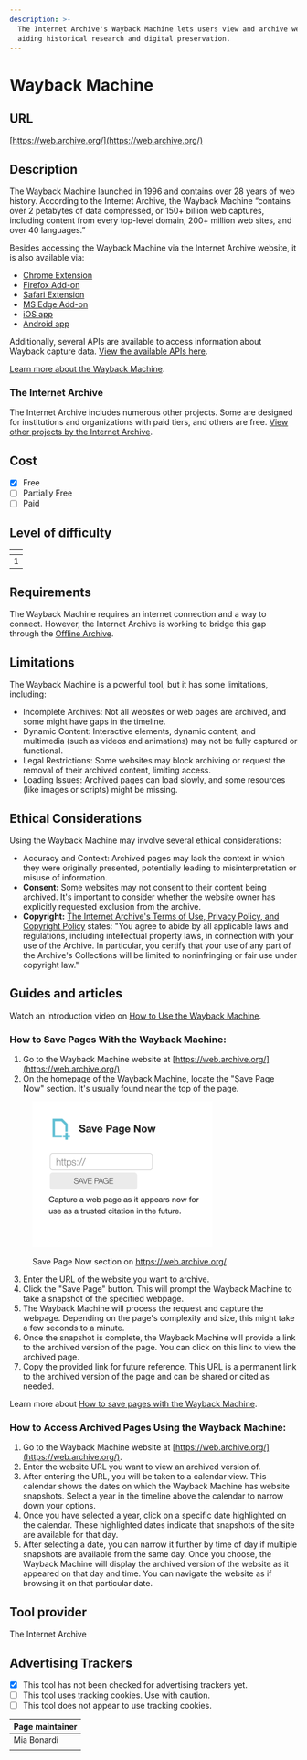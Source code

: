 ```yaml
---
description: >-
  The Internet Archive's Wayback Machine lets users view and archive web pages,
  aiding historical research and digital preservation.
---
```


# Wayback Machine

## URL

[https://web.archive.org/](https://web.archive.org/)

## Description

The Wayback Machine launched in 1996 and contains over 28 years of web history. According to the Internet Archive, the Wayback Machine “contains over 2 petabytes of data compressed, or 150+ billion web captures, including content from every top-level domain, 200+ million web sites, and over 40 languages.”

Besides accessing the Wayback Machine via the Internet Archive website, it is also available via:

* [Chrome Extension](https://chrome.google.com/webstore/detail/wayback-machine/fpnmgdkabkmnadcjpehmlllkndpkmiak?hl=en-US)
* [Firefox Add-on](https://addons.mozilla.org/en-US/firefox/addon/wayback-machine\_new/)
* [Safari Extension](https://apps.apple.com/us/app/wayback-machine/id1472432422)
* [MS Edge Add-on](https://microsoftedge.microsoft.com/addons/detail/wayback-machine/kjmickeoogghaimmomagaghnogelpcpn?hl=en-US)
* [iOS app](https://itunes.apple.com/us/app/wayback-machine/id1201888313)
* [Android app](https://play.google.com/store/apps/details?id=com.internetarchive.waybackmachine)

Additionally, several APIs are available to access information about Wayback capture data. [View the available APIs here](https://archive.org/help/wayback\_api.php).

[Learn more about the Wayback Machine](https://help.archive.org/help/wayback-machine-general-information/).&#x20;

### The Internet Archive

The Internet Archive includes numerous other projects. Some are designed for institutions and organizations with paid tiers, and others are free. [View other projects by the Internet Archive](https://archive.org/projects/). &#x20;

## Cost

* [x] Free
* [ ] Partially Free
* [ ] Paid

## Level of difficulty

<table><thead><tr><th data-type="rating" data-max="5"></th></tr></thead><tbody><tr><td>1</td></tr></tbody></table>

## Requirements

The Wayback Machine requires an internet connection and a way to connect. However, the Internet Archive is working to bridge this gap through the [Offline Archive](https://archive.org/about/offline-archive).

## Limitations

The Wayback Machine is a powerful tool, but it has some limitations, including:

* Incomplete Archives: Not all websites or web pages are archived, and some might have gaps in the timeline.&#x20;
* Dynamic Content: Interactive elements, dynamic content, and multimedia (such as videos and animations) may not be fully captured or functional.&#x20;
* Legal Restrictions: Some websites may block archiving or request the removal of their archived content, limiting access.&#x20;
* Loading Issues: Archived pages can load slowly, and some resources (like images or scripts) might be missing.

## Ethical Considerations

Using the Wayback Machine may involve several ethical considerations:

* Accuracy and Context: Archived pages may lack the context in which they were originally presented, potentially leading to misinterpretation or misuse of information.
* **Consent:** Some websites may not consent to their content being archived. It's important to consider whether the website owner has explicitly requested exclusion from the archive.
* **Copyright:** [The Internet Archive's Terms of Use, Privacy Policy, and Copyright Policy](https://archive.org/about/terms.php) states: "You agree to abide by all applicable laws and regulations, including intellectual property laws, in connection with your use of the Archive. In particular, you certify that your use of any part of the Archive's Collections will be limited to noninfringing or fair use under copyright law."

## Guides and articles

Watch an introduction video on [How to Use the Wayback Machine](https://help.archive.org/help/using-the-wayback-machine/).

### How to Save Pages With the Wayback Machine:

1. Go to the Wayback Machine website at [https://web.archive.org/](https://web.archive.org/)
2. On the homepage of the Wayback Machine, locate the "Save Page Now" section. It's usually found near the top of the page.

<figure><img src=".gitbook/assets/Screen Shot 2024-07-07 at 9.06.49 PM.png" alt="Save Page Now section on https://web.archive.org/" width="315"><figcaption><p>Save Page Now section on <a href="https://web.archive.org/">https://web.archive.org/</a></p></figcaption></figure>

3. Enter the URL of the website you want to archive.
4. Click the "Save Page" button. This will prompt the Wayback Machine to take a snapshot of the specified webpage.
5. The Wayback Machine will process the request and capture the webpage. Depending on the page's complexity and size, this might take a few seconds to a minute.
6. Once the snapshot is complete, the Wayback Machine will provide a link to the archived version of the page. You can click on this link to view the archived page.
7. Copy the provided link for future reference. This URL is a permanent link to the archived version of the page and can be shared or cited as needed.

Learn more about [How to save pages with the Wayback Machine](https://help.archive.org/help/save-pages-in-the-wayback-machine/).

### How to Access Archived Pages Using the Wayback Machine:

1. Go to the Wayback Machine website at [https://web.archive.org/](https://web.archive.org/).
2. Enter the website URL you want to view an archived version of.&#x20;
3. After entering the URL, you will be taken to a calendar view. This calendar shows the dates on which the Wayback Machine has website snapshots. Select a year in the timeline above the calendar to narrow down your options.
4. Once you have selected a year, click on a specific date highlighted on the calendar. These highlighted dates indicate that snapshots of the site are available for that day.
5. After selecting a date, you can narrow it further by time of day if multiple snapshots are available from the same day. Once you choose, the Wayback Machine will display the archived version of the website as it appeared on that day and time. You can navigate the website as if browsing it on that particular date.

## Tool provider

The Internet Archive

## Advertising Trackers

* [x] This tool has not been checked for advertising trackers yet.
* [ ] This tool uses tracking cookies. Use with caution.
* [ ] This tool does not appear to use tracking cookies.

| Page maintainer |
| --------------- |
| Mia Bonardi     |
|                 |
